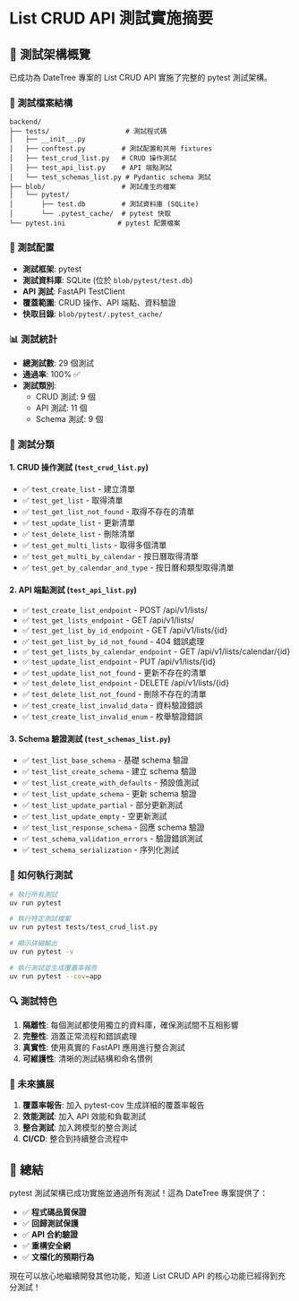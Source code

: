 # List CRUD API 測試實施摘要

## 🧪 測試架構概覽

已成功為 DateTree 專案的 List CRUD API 實施了完整的 pytest 測試架構。

### 📁 測試檔案結構

```text
backend/
├── tests/                   # 測試程式碼
│   ├── __init__.py
│   ├── conftest.py         # 測試配置和共用 fixtures
│   ├── test_crud_list.py   # CRUD 操作測試
│   ├── test_api_list.py    # API 端點測試
│   └── test_schemas_list.py # Pydantic schema 測試
├── blob/                   # 測試產生的檔案
│   └── pytest/
│       ├── test.db         # 測試資料庫 (SQLite)
│       └── .pytest_cache/  # pytest 快取
└── pytest.ini             # pytest 配置檔案
```

### 🔧 測試配置

- **測試框架**: pytest
- **測試資料庫**: SQLite (位於 `blob/pytest/test.db`)
- **API 測試**: FastAPI TestClient
- **覆蓋範圍**: CRUD 操作、API 端點、資料驗證
- **快取目錄**: `blob/pytest/.pytest_cache/`

### 📊 測試統計

- **總測試數**: 29 個測試
- **通過率**: 100% ✅
- **測試類別**:
  - CRUD 測試: 9 個
  - API 測試: 11 個  
  - Schema 測試: 9 個

### 🧩 測試分類

#### 1. CRUD 操作測試 (`test_crud_list.py`)

- ✅ `test_create_list` - 建立清單
- ✅ `test_get_list` - 取得清單
- ✅ `test_get_list_not_found` - 取得不存在的清單
- ✅ `test_update_list` - 更新清單
- ✅ `test_delete_list` - 刪除清單
- ✅ `test_get_multi_lists` - 取得多個清單
- ✅ `test_get_multi_by_calendar` - 按日曆取得清單
- ✅ `test_get_by_calendar_and_type` - 按日曆和類型取得清單

#### 2. API 端點測試 (`test_api_list.py`)

- ✅ `test_create_list_endpoint` - POST /api/v1/lists/
- ✅ `test_get_lists_endpoint` - GET /api/v1/lists/
- ✅ `test_get_list_by_id_endpoint` - GET /api/v1/lists/{id}
- ✅ `test_get_list_by_id_not_found` - 404 錯誤處理
- ✅ `test_get_lists_by_calendar_endpoint` - GET /api/v1/lists/calendar/{id}
- ✅ `test_update_list_endpoint` - PUT /api/v1/lists/{id}
- ✅ `test_update_list_not_found` - 更新不存在的清單
- ✅ `test_delete_list_endpoint` - DELETE /api/v1/lists/{id}
- ✅ `test_delete_list_not_found` - 刪除不存在的清單
- ✅ `test_create_list_invalid_data` - 資料驗證錯誤
- ✅ `test_create_list_invalid_enum` - 枚舉驗證錯誤

#### 3. Schema 驗證測試 (`test_schemas_list.py`)

- ✅ `test_list_base_schema` - 基礎 schema 驗證
- ✅ `test_list_create_schema` - 建立 schema 驗證
- ✅ `test_list_create_with_defaults` - 預設值測試
- ✅ `test_list_update_schema` - 更新 schema 驗證
- ✅ `test_list_update_partial` - 部分更新測試
- ✅ `test_list_update_empty` - 空更新測試
- ✅ `test_list_response_schema` - 回應 schema 驗證
- ✅ `test_schema_validation_errors` - 驗證錯誤測試
- ✅ `test_schema_serialization` - 序列化測試

### 🚀 如何執行測試

```bash
# 執行所有測試
uv run pytest

# 執行特定測試檔案
uv run pytest tests/test_crud_list.py

# 顯示詳細輸出
uv run pytest -v

# 執行測試並生成覆蓋率報告
uv run pytest --cov=app
```

### 🔍 測試特色

1. **隔離性**: 每個測試都使用獨立的資料庫，確保測試間不互相影響
2. **完整性**: 涵蓋正常流程和錯誤處理
3. **真實性**: 使用真實的 FastAPI 應用進行整合測試
4. **可維護性**: 清晰的測試結構和命名慣例

### 📝 未來擴展

1. **覆蓋率報告**: 加入 pytest-cov 生成詳細的覆蓋率報告
2. **效能測試**: 加入 API 效能和負載測試
3. **整合測試**: 加入跨模型的整合測試
4. **CI/CD**: 整合到持續整合流程中

## 🎯 總結

pytest 測試架構已成功實施並通過所有測試！這為 DateTree 專案提供了：

- ✅ **程式碼品質保證**
- ✅ **回歸測試保護**  
- ✅ **API 合約驗證**
- ✅ **重構安全網**
- ✅ **文檔化的預期行為**

現在可以放心地繼續開發其他功能，知道 List CRUD API 的核心功能已經得到充分測試！
